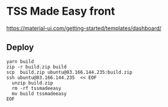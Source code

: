 
# TSS Made Easy front

https://material-ui.com/getting-started/templates/dashboard/

## Deploy

```
yarn build
zip -r build.zip build
scp  build.zip ubuntu@83.166.144.235:build.zip
ssh ubuntu@83.166.144.235  << EOF
  unzip build.zip
  rm -rf tssmadeeasy
  mv build tssmadeeasy
EOF
```